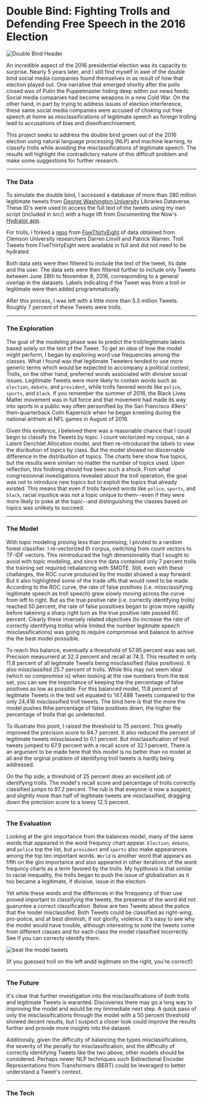 # Double Bind: Fighting Trolls and Defending Free Speech in the 2016 Election

![Double Bind Header]()

An incredible aspect of the 2016 presidential election was its capacity to surprise. Nearly 5 years later, and I still find myself in awe of the double bind social media companies found themselves in as result of how that election played out. One narrative that emerged shorlty after the polls closed was of Putin the Puppetmaster hiding deep within our news feeds. Social media companies had become weapons in a new Cold War. On the other hand, in part by trying to address issues of election interference, these same social media companies were accused of choking out free speech at home as misclassifications of legitimate speech as foreign trolling lead to accusations of bias and disenfranchisement. 

This project seeks to address the double bind grown out of the 2016 election using natural language processing (NLP) and machine learning, to classify trolls while avoiding the misclassifications of legitimate speech. The results will highlight the contradictory nature of this difficult problem and make some suggestions for further research. 

---

### The Data 

To simulate the double bind, I accessed a database of more than 280 million legitimate tweets from [George Washington University](https://dataverse.harvard.edu/dataset.xhtml?persistentId=doi:10.7910/DVN/PDI7IN&version=3.0) Libraries Dataverse. These ID's were used to access the full text of the tweets using my own script (included in src/) with a huge lift from Documenting the Now's [Hydrator app](https://github.com/DocNow/hydrator). 

For trolls, I forked a [repo](https://github.com/fivethirtyeight/russian-troll-tweets) from [FiveThirtyEight](https://fivethirtyeight.com/features/what-you-found-in-3-million-russian-troll-tweets/) of data obtained from Clemson University researchers Darren Linvill and Patrick Warren. Troll Tweets from FiveThirtyEight were available in full and did not need to be hydrated. 

Both data sets were then filtered to include the text of the tweet, its date and the user. The data sets were then filtered further to include only Tweets between June 28th to November 8, 2016, corresponding to a general overlap in the datasets. Labels indicating if the Tweet was from a troll or legitimate were then added programmatically. 

After this process, I was left with a little more than 5.3 million Tweets. Roughly 7 percent of these Tweets were trolls.

---

### The Exploration

The goal of the modeling phase was to predict the troll/legitimate labels based solely on the text of the Tweet. To get an idea of how the model might perform, I began by exploring word use frequencies among the classes. What I found was that legitimate Tweeters tended to use more generic terms which would be expected to accompany a political contest. Trolls, on the other hand, preferred words associated with divisive social issues. Legitimate Tweets were more likely to contain words such as `election`, `debate`, and `president`, while trolls favored words like `police`, `sports`, and `black`. If you remember the summer of 2016, the Black Lives Matter movement was in full force and that movement had made its way into sports in a public way often personified by the San Francisco 49ers' then-quarterback Colin Kapernick when he began kneeling during the national anthem at NFL games in August of 2016. 

Given this evidence, I beleived there was a reasonable chance that I could begin to classify the Tweets by topic. I count vectorized my corpus, ran a Latent Derichlet Allocation model, and then re-introduced the labels to view the disribution of topics by class. But the model showed no discernable difference in the distribuition of topics. The charts here show five topics, but the results were similarr no matter the number of topics used. Upon reflection, this findinng should hve been such a shock. From what congrresionnal investigations revealed about the troll operation, the goal was not to introduce new topics but to exploit the topics that already existed. This means that even if trolls favored words like `police`, `sports`, and `black`, racial injustice was not a topic unique to them--even if they were more likely to poke at the topic--and distinguishing the classes based on topics was unlikely to succeed. 

---

### The Model 

With topic modeling proving less than promising, I pivoted to a random forest classifier. I re-vectorized th corpus, switching from count vectors to TF-IDF vectors. This reintroduced the high dimensionality that I sought to avoid with topic modeling, and since the data contained only 7 percent trolls the training set required rebalancing with SMOTE. Still, even with these challanges, the ROC curve produced by the model showed a way forward. But it also highlighted some of the trade offs that would need to be made. According to the ROC curve, the rate of false positives (i.e. missclassifying legitimate speech as troll speech) grew slowly moving across the curve from left to right. But as the true postive rate (i.e. correctly identifying trolls) reached 50 percent, the rate of false possitives began to grow more rapidly before takeinng a sharp right turn as the true positive rate passed 60 percent. Clearly these inversely related objectives (to increase the rate of correctly identifying trollss while limited the number legitmate speech misclassifications) was going to require compromise and balance to achive the the best model posssible. 

To reach this balance, eventually a thresshold of 57.95 percent was was set. Precision measurrerd at 32.3 percent and recall at 74.3. This resulted in only 11.8 percent of all legitmate Tweets being misclassified (false positives). It also missclassifed 25.7 percent of trolls. While this may not seem ideal (which no compromise is) when looking at the raw numbers from the test set, you can see the importance of keeping the the percentage of false positives as low as possible. For this balanced model, 11.8 percent of legitmate Tweets in the test set equated to 147,488 Tweets compared to the only 24,416 misclassified troll tweets. The bind here is that the more the model pushes thhe percentage of false positives down, the higher the percentage of trolls that go undetected. 

To illustrate this point, I raised the threshold to 75 percent. This greatly improved the precision score to 94.7 percent. It also reduced the percent of legitimate tweets missclassied to 0.1 percent. But misclassification of troll tweets jumped to 67.9 percent with a recall score of 32.1 percent. There is an argument to be made here that this model is no better than no model at all and the orginal problem of identifying troll tweets is hardly being addressed. 

On the flip side, a threshold of 25 percent does an excellent job of identifying trolls. The model's recall score and percentage of trolls correctly classified jumps to 97.2 percent. The rub is that eveyone is now a suspect, and slightly more than half of legitmate tweets are misclassified, dragging down the precision score to a lowsy 12.5 percent. 

---

### The Evaluation

Looking at the gini importance from the balances model, many of the same words that appeared in the word frequncy chart appear. `Election`, `debate`, and `police` top the list, but `president` and `sports` also make appearances among the top ten important words. `World` is another word that appears as fifth on the gini importance and also appeared in other iterations of the word frequncy charts as a term favored by the trolls. My hypthosis is that similar to racial inequality, the trolls began to push the issue of globalization as it too became a legitimate, if divisive, issue in the election. 

Yet while these words and the differnces in the frrequency of thier use proved important to classifying the tweets, the presense of the word did not guaruntee a correct classification. Below are two Tweets about the police that the model misclassifed. Both Tweets could be classified as right-wing, pro-police, and at best diminish, if not glorify, violence. It's easy to see why the model would have trouble, although interesting to note the tweets come from different classes and for each class the model classified incorrectly. See if you can correcty identify them. 

![beat the model tweets]()

(If you guessed troll on the left andd legitmate on the right, you're correct!)

---
### The Future

It's clear that further investigation into the misclassifications of both trolls and legitimate Tweets is waranted. Discoveries there may go a long way to improving the model and would be my iimmediate next step. A quick pass of only the misclassifications through the model with a 50 percent threshold showed decent results, but I suspect a closer look could improve the results further and provide more insights into the dataset.

Additionaly, given the difficulty of balancing the types misclassifications, the severity of the penatly for misclassification, and the difficulty of correctly identifying Tweets like the two above, other models should be considered. Perhaps newer NLP techniques such Bidirectional Encoder Representations from Transformers (BERT) could be leveraged to better understand a Tweet's context. 

---

### The Tech
